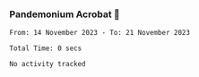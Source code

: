 ### Pandemonium Acrobat 🤸

<!--START_SECTION:waka-->

```all_time
From: 14 November 2023 - To: 21 November 2023

Total Time: 0 secs

No activity tracked
```

<!--END_SECTION:waka-->
